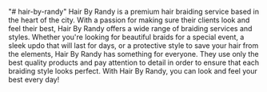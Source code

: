 "# hair-by-randy" 
Hair By Randy is a premium hair braiding service based in the heart of the city. With a passion for making sure their clients look and feel their best, Hair By Randy offers a wide range of braiding services and styles. Whether you're looking for beautiful braids for a special event, a sleek updo that will last for days, or a protective style to save your hair from the elements, Hair By Randy has something for everyone. They use only the best quality products and pay attention to detail in order to ensure that each braiding style looks perfect. With Hair By Randy, you can look and feel your best every day!

